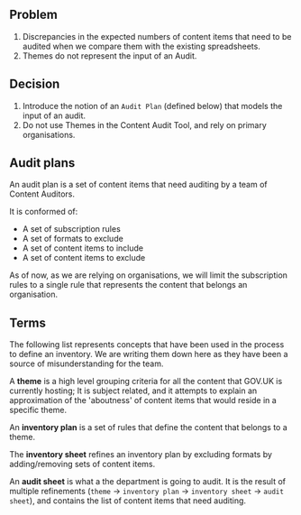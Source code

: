 ## Problem 

1. Discrepancies in the expected numbers of content items that need to be audited when we compare them with the existing spreadsheets. 
2. Themes do not represent the input of an Audit.
  
## Decision

1. Introduce the notion of an `Audit Plan` (defined below) that models the input of an audit.
2. Do not use Themes in the Content Audit Tool, and rely on primary organisations.

## Audit plans

An audit plan is a set of content items that need auditing by a team of Content Auditors. 

It is conformed of:

- A set of subscription rules 
- A set of formats to exclude
- A set of content items to include
- A set of content items to exclude

As of now, as we are relying on organisations, we will limit the subscription rules to a single rule that represents the content that belongs an organisation.
 
## Terms

The following list represents concepts that have been used in the process to define an inventory. 
We are writing them down here as they have been a source of misunderstanding for the team.

A **theme** is a high level grouping criteria for all the content that GOV.UK is currently hosting; It is subject related, and it attempts to explain an approximation of the 'aboutness' of content items that would reside in a specific theme. 

An **inventory plan** is a set of rules that define the content that belongs to a theme. 

The **inventory sheet** refines an inventory plan by excluding formats by adding/removing sets of content items.

An **audit sheet** is what a the department is going to audit. It is the result of multiple refinements (`theme` -> `inventory plan` -> `inventory sheet` -> `audit sheet`), and contains the list of content items that need auditing.

